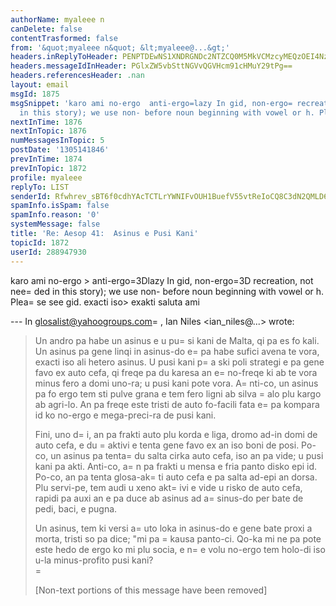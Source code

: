 ```yaml
---
authorName: myaleee n
canDelete: false
contentTrasformed: false
from: '&quot;myaleee n&quot; &lt;myaleee@...&gt;'
headers.inReplyToHeader: PENPTDEwNS1XNDRGNDc2NTZCQ0M5MkVCMzcyMEQzOEI4NzBAcGh4LmdibD4=
headers.messageIdInHeader: PGlxZW5vbSttNGVvQGVHcm91cHMuY29tPg==
headers.referencesHeader: .nan
layout: email
msgId: 1875
msgSnippet: 'karo ami no-ergo  anti-ergo=lazy In gid, non-ergo= recreation, not needed
  in this story); we use non- before noun beginning with vowel or h. Please see gid. '
nextInTime: 1876
nextInTopic: 1876
numMessagesInTopic: 5
postDate: '1305141846'
prevInTime: 1874
prevInTopic: 1872
profile: myaleee
replyTo: LIST
senderId: Rfwhrev_sBT6f0cdhYAcTCTLrYWNIFvOUH1BuefV55vtReIoCQ8C3dN2QMLD67k2KmtAx13cChZ9vavED1DDFAnHIotp9Q
spamInfo.isSpam: false
spamInfo.reason: '0'
systemMessage: false
title: 'Re: Aesop 41:  Asinus e Pusi Kani'
topicId: 1872
userId: 288947930
---
```


karo ami
no-ergo > anti-ergo=3Dlazy
In gid, non-ergo=3D recreation, not nee=
ded in this story); we use non- before noun beginning with vowel or h. Plea=
se see gid.
exacti iso> exakti
saluta ami

--- In glosalist@yahoogroups.com=
, Ian Niles <ian_niles@...> wrote:
>
> 
> Un andro pa habe un asinus e u pu=
si kani de Malta, qi pa es fo kali.  Un asinus pa gene linqi in asinus-do e=
 pa habe sufici avena te vora, exacti iso ali hetero asinus.  U pusi kani p=
a ski poli strategi e pa gene favo ex auto cefa, qi freqe pa du karesa an e=
 no-freqe ki ab te vora minus fero a domi uno-ra; u pusi kani pote vora.  A=
nti-co, un asinus pa fo ergo tem sti pulve grana e tem fero ligni ab silva =
alo plu kargo ab agri-lo.  An pa freqe este tristi de auto fo-facili fata e=
 pa kompara id ko no-ergo e mega-preci-ra de pusi kani.  
>  
> Fini, uno d=
i, an pa frakti auto plu korda e liga, dromo ad-in domi de auto cefa, e du =
aktivi e tenta gene favo ex an iso boni de posi.  Po-co, un asinus pa tenta=
 du salta cirka auto cefa, iso an pa vide; u pusi kani pa akti.  Anti-co, a=
n pa frakti u mensa e fria panto disko epi id.  Po-co, an pa tenta glosa-ak=
ti auto cefa e pa salta ad-epi an dorsa.  Plu servi-pe, tem audi u xeno akt=
ivi e vide u risko de auto cefa, rapidi pa auxi an e pa duce ab asinus ad a=
sinus-do per bate de pedi, baci, e pugna.  
>  
> Un asinus, tem ki versi a=
uto loka in asinus-do e gene bate proxi a morta, tristi so pa dice; "mi pa =
kausa panto-ci.  Qo-ka mi ne pa pote este hedo de ergo ko mi plu socia, e n=
e volu no-ergo tem holo-di iso u-la minus-profito pusi kani?   		 	   		  
=
> 
> [Non-text portions of this message have been removed]
>



